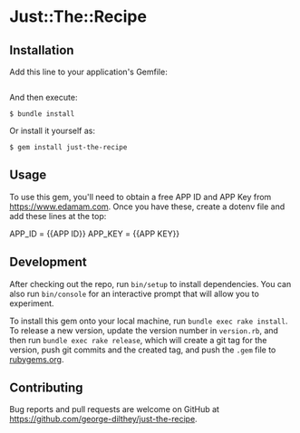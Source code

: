 # Just::The::Recipe

## Installation

Add this line to your application's Gemfile:

```ruby gem 'just-the-recipe'
```

And then execute:

    $ bundle install

Or install it yourself as:

    $ gem install just-the-recipe

## Usage

To use this gem, you'll need to obtain a free APP ID and APP Key from https://www.edamam.com. Once you have these, create a dotenv file and add these lines at the top:

APP_ID = {{APP ID}}
APP_KEY = {{APP KEY}}

## Development

After checking out the repo, run `bin/setup` to install dependencies. You can also run `bin/console` for an interactive prompt that will allow you to experiment.

To install this gem onto your local machine, run `bundle exec rake install`. To release a new version, update the version number in `version.rb`, and then run `bundle exec rake release`, which will create a git tag for the version, push git commits and the created tag, and push the `.gem` file to [rubygems.org](https://rubygems.org).

## Contributing

Bug reports and pull requests are welcome on GitHub at https://github.com/george-dilthey/just-the-recipe.
